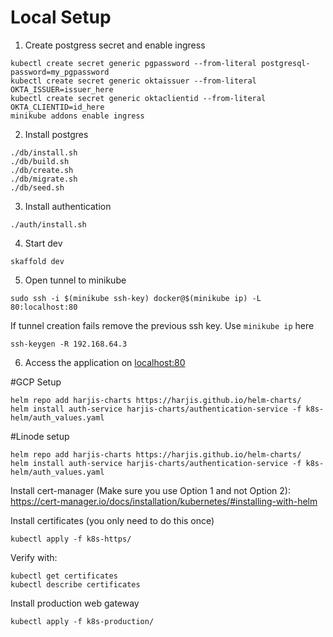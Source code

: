 # Local Setup

1. Create postgress secret and enable ingress
```shell script
kubectl create secret generic pgpassword --from-literal postgresql-password=my_pgpassword
kubectl create secret generic oktaissuer --from-literal OKTA_ISSUER=issuer_here
kubectl create secret generic oktaclientid --from-literal OKTA_CLIENTID=id_here
minikube addons enable ingress
```

2. Install postgres
```shell script
./db/install.sh
./db/build.sh
./db/create.sh
./db/migrate.sh
./db/seed.sh
```

3. Install authentication
```shell
./auth/install.sh
```

4. Start dev
```shell script
skaffold dev
```

5. Open tunnel to minikube
```shell
sudo ssh -i $(minikube ssh-key) docker@$(minikube ip) -L 80:localhost:80
```
If tunnel creation fails remove the previous ssh key. Use `minikube ip` here 
```shell
ssh-keygen -R 192.168.64.3
```

6. Access the application on [localhost:80](http://localhost:80)

#GCP Setup

```shell script
helm repo add harjis-charts https://harjis.github.io/helm-charts/
helm install auth-service harjis-charts/authentication-service -f k8s-helm/auth_values.yaml
```

#Linode setup

```shell script
helm repo add harjis-charts https://harjis.github.io/helm-charts/
helm install auth-service harjis-charts/authentication-service -f k8s-helm/auth_values.yaml
```

Install cert-manager (Make sure you use Option 1 and not Option 2):
https://cert-manager.io/docs/installation/kubernetes/#installing-with-helm

Install certificates (you only need to do this once)
```shell script
kubectl apply -f k8s-https/
```

Verify with:
```shell
kubectl get certificates
kubectl describe certificates 
```

Install production web gateway
```shell script
kubectl apply -f k8s-production/
```